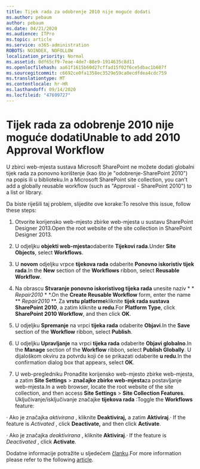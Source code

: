 ```yaml
---
title: Tijek rada za odobrenje 2010 nije moguće dodati
ms.author: pebaum
author: pebaum
ms.date: 04/21/2020
ms.audience: ITPro
ms.topic: article
ms.service: o365-administration
ROBOTS: NOINDEX, NOFOLLOW
localization_priority: Normal
ms.assetid: 0df65cf9-7eae-4de7-88e9-1914635c8d11
ms.openlocfilehash: aa61f1615b60d27cffad15f02f6ce5dbac1b607f
ms.sourcegitcommit: c6692ce0fa1358ec3529e59ca0ecdfdea4cdc759
ms.translationtype: MT
ms.contentlocale: hr-HR
ms.lasthandoff: 09/14/2020
ms.locfileid: "47699727"
---
```

# <a name="unable-to-add-2010-approval-workflow"></a><span data-ttu-id="fd25c-102">Tijek rada za odobrenje 2010 nije moguće dodati</span><span class="sxs-lookup"><span data-stu-id="fd25c-102">Unable to add 2010 Approval Workflow</span></span>

<span data-ttu-id="fd25c-103">U zbirci web-mjesta sustava Microsoft SharePoint ne možete dodati globalni tijek rada za ponovno korištenje (kao što je "odobrenje-SharePoint 2010") na popis ili u biblioteku.</span><span class="sxs-lookup"><span data-stu-id="fd25c-103">In a Microsoft SharePoint site collection, you can't add a globally reusable workflow (such as "Approval - SharePoint 2010") to a list or library.</span></span>
  
<span data-ttu-id="fd25c-104">Da biste riješili taj problem, slijedite ove korake:</span><span class="sxs-lookup"><span data-stu-id="fd25c-104">To resolve this issue, follow these steps:</span></span> 
  
1. <span data-ttu-id="fd25c-105">Otvorite korijensko web-mjesto zbirke web-mjesta u sustavu SharePoint Designer 2013.</span><span class="sxs-lookup"><span data-stu-id="fd25c-105">Open the root website of the site collection in SharePoint Designer 2013.</span></span>
  
2. <span data-ttu-id="fd25c-106">U odjeljku **objekti web-mjesta**odaberite **Tijekovi rada**.</span><span class="sxs-lookup"><span data-stu-id="fd25c-106">Under **Site Objects**, select **Workflows**.</span></span> 
  
3. <span data-ttu-id="fd25c-107">U **novom** odjeljku vrpce **tijekova rada** odaberite **Ponovno iskoristiv tijek rada**.</span><span class="sxs-lookup"><span data-stu-id="fd25c-107">In the **New** section of the **Workflows** ribbon, select **Reusable Workflow**.</span></span> 
  
4. <span data-ttu-id="fd25c-108">Na obrascu **Stvaranje ponovno iskoristivog tijeka rada** unesite naziv \* \* *Repair2010* \* \*.</span><span class="sxs-lookup"><span data-stu-id="fd25c-108">On the **Create Reusable Workflow** form, enter the name \*\* *Repair2010* \*\*.</span></span> <span data-ttu-id="fd25c-109">Za **vrstu platforme**kliknite **tijek rada sustava SharePoint 2010**, a zatim kliknite **u redu**.</span><span class="sxs-lookup"><span data-stu-id="fd25c-109">For **Platform Type**, click **SharePoint 2010 Workflow**, and then click **OK**.</span></span> 
  
1. <span data-ttu-id="fd25c-110">U odjeljku **Spremanje** na vrpci **tijeka rada** odaberite **Objavi**.</span><span class="sxs-lookup"><span data-stu-id="fd25c-110">In the **Save** section of the **Workflow** ribbon, select **Publish**.</span></span> 
  
2. <span data-ttu-id="fd25c-111">U odjeljku **Upravljanje** na vrpci **tijeka rada** odaberite **Objavi globalno**.</span><span class="sxs-lookup"><span data-stu-id="fd25c-111">In the **Manage** section of the **Workflow** ribbon, select **Publish Globally**.</span></span> <span data-ttu-id="fd25c-112">U dijaloškom okviru za potvrdu koji će se prikazati odaberite **u redu**.</span><span class="sxs-lookup"><span data-stu-id="fd25c-112">In the confirmation dialog box that appears, select **OK**.</span></span> 
  
3. <span data-ttu-id="fd25c-113">U web-pregledniku Pronađite korijensko web-mjesto zbirke web-mjesta, a zatim **Site Settings** \> **značajke zbirke web-mjesta**za postavljanje web-mjesta.</span><span class="sxs-lookup"><span data-stu-id="fd25c-113">In a web browser, locate the root website of the site collection, and then access **Site Settings** \> **Site Collection Features**.</span></span> <span data-ttu-id="fd25c-114">Uključivanje/isključivanje značajke **tijekova rada** :</span><span class="sxs-lookup"><span data-stu-id="fd25c-114">Toggle the **Workflows** feature:</span></span> 
  
<span data-ttu-id="fd25c-115">· Ako je značajka  *aktivirana*  , kliknite **Deaktiviraj,** a zatim **Aktiviraj**.</span><span class="sxs-lookup"><span data-stu-id="fd25c-115">· If the feature is  *Activated*  , click **Deactivate,** and then click **Activate**.</span></span> 
  
<span data-ttu-id="fd25c-116">· Ako je značajka  *deaktivirana*  , kliknite **Aktiviraj**.</span><span class="sxs-lookup"><span data-stu-id="fd25c-116">· If the feature is  *Deactivated*  , click **Activate**.</span></span> 
  
<span data-ttu-id="fd25c-117">Dodatne informacije potražite u sljedećem [članku](https://go.microsoft.com/fwlink/?linkid=2047770&amp;clcid=0x409).</span><span class="sxs-lookup"><span data-stu-id="fd25c-117">For more information please refer to the following [article](https://go.microsoft.com/fwlink/?linkid=2047770&amp;clcid=0x409).</span></span>
  

